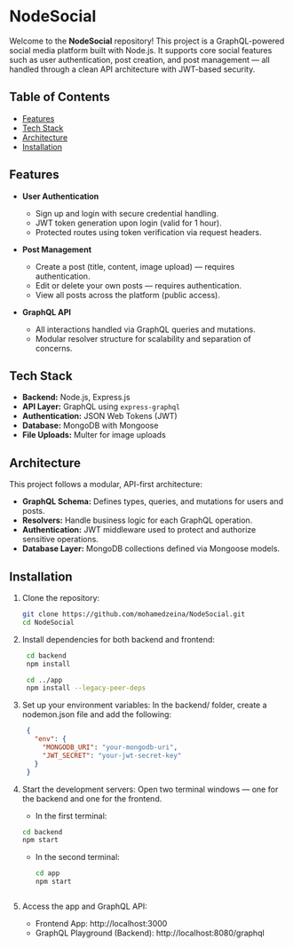 # NodeSocial

Welcome to the **NodeSocial** repository! This project is a GraphQL-powered social media platform built with Node.js. It supports core social features such as user authentication, post creation, and post management — all handled through a clean API architecture with JWT-based security.

## Table of Contents

- [Features](#features)
- [Tech Stack](#tech-stack)
- [Architecture](#architecture)
- [Installation](#installation)

## Features

- **User Authentication**
  - Sign up and login with secure credential handling.
  - JWT token generation upon login (valid for 1 hour).
  - Protected routes using token verification via request headers.

- **Post Management**
  - Create a post (title, content, image upload) — requires authentication.
  - Edit or delete your own posts — requires authentication.
  - View all posts across the platform (public access).

- **GraphQL API**
  - All interactions handled via GraphQL queries and mutations.
  - Modular resolver structure for scalability and separation of concerns.

## Tech Stack

- **Backend:** Node.js, Express.js
- **API Layer:** GraphQL using `express-graphql`
- **Authentication:** JSON Web Tokens (JWT)
- **Database:** MongoDB with Mongoose
- **File Uploads:** Multer for image uploads


## Architecture

This project follows a modular, API-first architecture:

- **GraphQL Schema:** Defines types, queries, and mutations for users and posts.
- **Resolvers:** Handle business logic for each GraphQL operation.
- **Authentication:** JWT middleware used to protect and authorize sensitive operations.
- **Database Layer:** MongoDB collections defined via Mongoose models.

## Installation

1. Clone the repository:
   
   ```bash
   git clone https://github.com/mohamedzeina/NodeSocial.git
   cd NodeSocial
   ```
2. Install dependencies for both backend and frontend:
   
   ```bash
    cd backend
    npm install

    cd ../app
    npm install --legacy-peer-deps
   ```
3. Set up your environment variables:
   In the backend/ folder, create a nodemon.json file and add the following:
   
   ```json
    {
      "env": {
        "MONGODB_URI": "your-mongodb-uri",
        "JWT_SECRET": "your-jwt-secret-key"
      }
    }
   ```
4. Start the development servers:
   Open two terminal windows — one for the backend and one for the frontend.
   - In the first terminal:
     
   ```bash
   cd backend
   npm start
   ```

   - In the second terminal:
     ```bash
     cd app
     npm start
   ```
5. Access the app and GraphQL API:
   - Frontend App: http://localhost:3000
   - GraphQL Playground (Backend): http://localhost:8080/graphql
      
   
   
